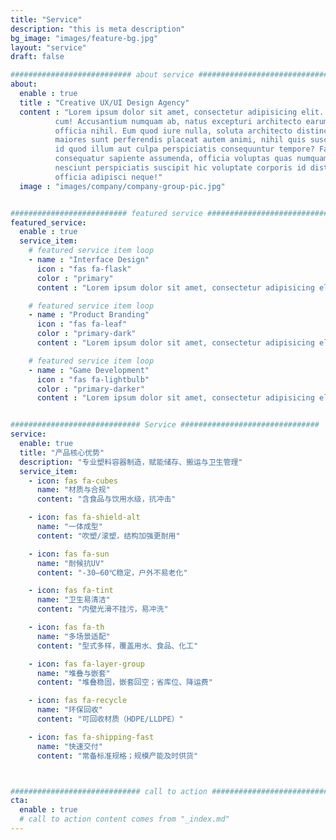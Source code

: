 ```yaml
---
title: "Service"
description: "this is meta description"
bg_image: "images/feature-bg.jpg"
layout: "service"
draft: false

########################### about service #############################
about:
  enable : true
  title : "Creative UX/UI Design Agency"
  content : "Lorem ipsum dolor sit amet, consectetur adipisicing elit. Voluptate soluta corporis odit, optio
          cum! Accusantium numquam ab, natus excepturi architecto earum ipsa aliquam, illum, omnis rerum, eveniet
          officia nihil. Eum quod iure nulla, soluta architecto distinctio. Nesciunt odio ullam expedita, neque fugit
          maiores sunt perferendis placeat autem animi, nihil quis suscipit quibusdam ut reiciendis doloribus natus nemo
          id quod illum aut culpa perspiciatis consequuntur tempore? Facilis nam vitae iure quisquam eius harum
          consequatur sapiente assumenda, officia voluptas quas numquam placeat, alias molestias nisi laudantium
          nesciunt perspiciatis suscipit hic voluptate corporis id distinctio earum. Dolor reprehenderit fuga dolore
          officia adipisci neque!"
  image : "images/company/company-group-pic.jpg"


########################## featured service ############################
featured_service:
  enable : true
  service_item:
    # featured service item loop
    - name : "Interface Design"
      icon : "fas fa-flask"
      color : "primary"
      content : "Lorem ipsum dolor sit amet, consectetur adipisicing elit. Saepe enim impedit repudiandae omnis est temporibus."

    # featured service item loop
    - name : "Product Branding"
      icon : "fas fa-leaf"
      color : "primary-dark"
      content : "Lorem ipsum dolor sit amet, consectetur adipisicing elit. Saepe enim impedit repudiandae omnis est temporibus."

    # featured service item loop
    - name : "Game Development"
      icon : "fas fa-lightbulb"
      color : "primary-darker"
      content : "Lorem ipsum dolor sit amet, consectetur adipisicing elit. Saepe enim impedit repudiandae omnis est temporibus."


############################# Service ###############################
service:
  enable: true
  title: "产品核心优势"
  description: "专业塑料容器制造，赋能储存、搬运与卫生管理"
  service_item:
    - icon: fas fa-cubes
      name: "材质与合规"
      content: "含食品与饮用水级，抗冲击"

    - icon: fas fa-shield-alt
      name: "一体成型"
      content: "吹塑/滚塑，结构加强更耐用"

    - icon: fas fa-sun
      name: "耐候抗UV"
      content: "-30–60℃稳定，户外不易老化"

    - icon: fas fa-tint
      name: "卫生易清洁"
      content: "内壁光滑不挂污，易冲洗"

    - icon: fas fa-th
      name: "多场景适配"
      content: "型式多样，覆盖用水、食品、化工"

    - icon: fas fa-layer-group
      name: "堆叠与嵌套"
      content: "堆叠稳固，嵌套回空；省库位、降运费"

    - icon: fas fa-recycle
      name: "环保回收"
      content: "可回收材质（HDPE/LLDPE）"

    - icon: fas fa-shipping-fast
      name: "快速交付"
      content: "常备标准规格；规模产能及时供货"



############################# call to action #################################
cta:
  enable : true
  # call to action content comes from "_index.md"
---
```

